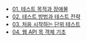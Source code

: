 - [01. 테스트 목적과 장애물](./01.%20테스트%20목적과%20장애물/)
- [02. 테스트 방법과 테스트 전략](./02.%20테스트%20방법과%20테스트%20전략/)
- [03. 처음 시작하는 단위 테스트](./03.%20처음%20시작하는%20단위%20테스트/)
- [04. 웹 API 목 객체 기초](./04.%20웹%20API%20목%20객체%20기초/)
